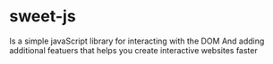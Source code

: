 # sweet-js
Is a simple javaScript library for interacting with the DOM
And adding additional featuers that helps you create interactive websites faster